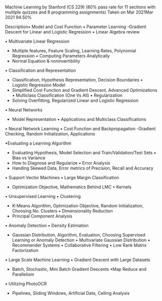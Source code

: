 Machine Learning by Stanford (CS 229) (80% pass rate for 11 sections with multiple quizzes and 8 programming assignments)
Taken on Mar 2021Mar 2021  94.50%

Description• Model and Cost Function
• Parameter Learning
-Gradient Descent for Linear and Logistic Regression
• Linear Algebra review

• Multivariate Linear Regression
- Multiple features, Feature Scaling, Learning Rates, Polynomial Regression
• Computing Parameters Analytically
- Normal Equation & noninvertibility

• Classification and Representation
- Classification, Hypothesis Representation, Decision Boundaries
• Logistic Regression Model
- Simplified Cost Function and Gradient Descent, Advanced Optimizations
• Multiclass Classification (One Vs All)
• Regularization
- Solving Overfitting, Regularized Linear and Logistic Regression

• Neural Networks
- Model Representation
• Applications and Multiclass Classifications

• Neural Network Learning
• Cost Function and Backpropagation
-Gradient Checking, Random Initialization, Applications

•Evaluating a Learning Algorithm
- Evaluating Hypothesis, Model Selection and Train/Validation/Test Sets
• Bias vs Variance
- How to Diagnose and Regularize
• Error Analysis
- Handing Skewed Data, Error metrics of Precision, Recall and Accuracy

• Support Vector Machines
• Large Margin Classification
- Optimization Objective, Mathematics Behind LMC
• Kernels

• Unsupervised Learning
• Clustering
- K-Means Algorithm, Optimization Objective, Random Initialization, Choosing No. Clusters
• Dimensionality Reduction
- Principal Component Analysis

• Anomaly Detection
• Density Estimation
- Gaussian Distribution, Algorithm, Evaluation, Choosing Supervised Learning or Anomaly Detection
• Multivariate Gaussian Distribution
• Recommender Systems
• Collaborative Filtering
• Low Rank Matrix Factorization

• Large Scale Machine Learning
• Gradient Descent with Large Datasets
- Batch, Stochastic, Mini Batch Gradient Descents
•Map Reduce and Parallelism

• Utilizing PhotoOCR
- Pipelines, Sliding Windows, Artificial Data, Ceiling Analysis